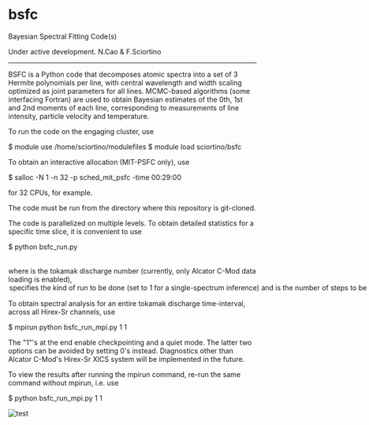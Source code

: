 # bsfc
Bayesian Spectral Fitting Code(s)

Under active development. 
N.Cao & F.Sciortino
 
 -----------------------------------------
 
BSFC is a Python code that decomposes atomic spectra into a set of 3 Hermite polynomials per line, with central wavelength and width scaling optimized as joint parameters for all lines. MCMC-based algorithms (some interfacing Fortran) are used to obtain Bayesian estimates of the 0th, 1st and 2nd moments of each line, corresponding to measurements of line intensity, particle velocity and temperature. 

To run the code on the engaging cluster, use

$ module use /home/sciortino/modulefiles
$ module load sciortino/bsfc

To obtain an interactive allocation (MIT-PSFC only), use 

$ salloc -N 1 -n 32 -p sched_mit_psfc -time 00:29:00 

for 32 CPUs, for example. 

The code must be run from the directory where this repository is git-cloned. 

The code is parallelized on multiple levels. To obtain detailed statistics for a specific time slice, it is convenient to use 

$ python bsfc_run.py <SHOT> <OPTION> <NSTEPS>

where <SHOT> is the tokamak discharge number (currently, only Alcator C-Mod data loading is enabled), <OPTION> specifies the kind of run to be done (set to 1 for a single-spectrum inference) and <NSTEPS> is the number of steps to be used for MCMC algorithms. Note that nested sampling, implemented via MultiNest, does not require specification of a number of steps (it runs until a pre-set convergence condition). To view the results of spectral fitting, simply repeat the same command as above and some example plots will be displayed. 
 
 To obtain spectral analysis for an entire tokamak discharge time-interval, across all Hirex-Sr channels, use
 
 $ mpirun python bsfc_run_mpi.py <SHOT> <NSTEPS> 1 1

The "1"'s at the end enable checkpointing and a quiet mode. The latter two options can be avoided by setting 0's instead. Diagnostics other than Alcator C-Mod's Hirex-Sr XICS system will be implemented in the future. 
 
 To view the results after running the mpirun command, re-run the same command without mpirun, i.e. use
 
 $ python bsfc_run_mpi.py <SHOT> <NSTEPS> 1 1
 
 ![test](https://user-images.githubusercontent.com/25516628/50047623-0bcbc780-0087-11e9-9c52-3733b9a4f9e6.png)

 
